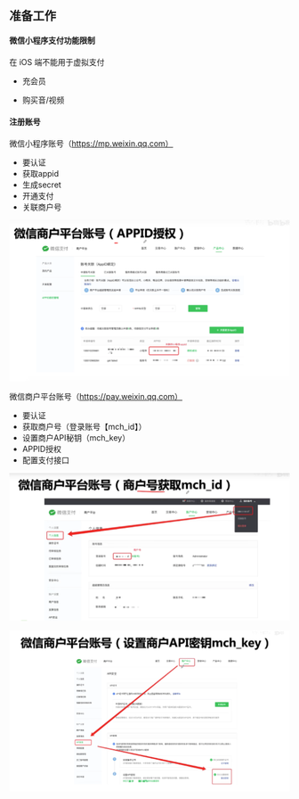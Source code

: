 ## 准备工作

#### 微信小程序支付功能限制

在 iOS 端不能用于虚拟支付

- 充会员

- 购买音/视频

  

#### 注册账号

微信小程序账号（https://mp.weixin.qq.com）

- 要认证
- 获取appid
- 生成secret
- 开通支付
- 关联商户号

![wechat-pay-001](../../assets/微信支付/wechat-pay-001.png)

微信商户平台账号（https://pay.weixin.qq.com）

- 要认证
- 获取商户号（登录账号【mch_id】）
- 设置商户API秘钥（mch_key）
- APPID授权
- 配置支付接口



![wechat-pay](../../assets/微信支付/wechat-pay.png)

![wechat-pay-003](../../assets/微信支付/wechat-pay-003.png)





